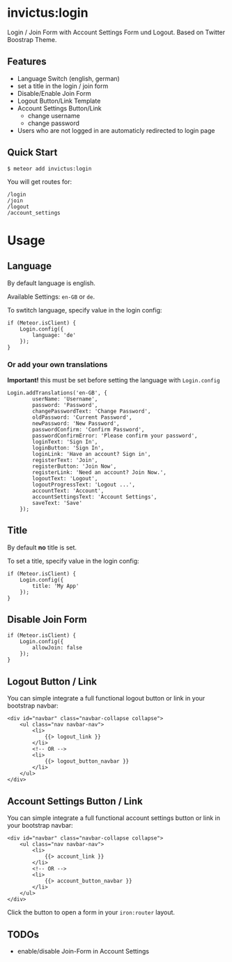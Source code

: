 # invictus:login #

Login / Join Form with Account Settings Form und Logout.
Based on Twitter Boostrap Theme.

## Features ##

- Language Switch (english, german) 
- set a title in the login / join form
- Disable/Enable Join Form
- Logout Button/Link Template
- Account Settings Button/Link
    - change username
    - change password
- Users who are not logged in are automaticly redirected to login page

## Quick Start ##

    $ meteor add invictus:login
    
You will get routes for:

    /login
    /join
    /logout
    /account_settings

# Usage #

## Language ##

By default language is english.

Available Settings: `en-GB` or `de`.

To swtitch language, specify value in the login config:

    if (Meteor.isClient) {
        Login.config({
            language: 'de'
        });
    }
    
### Or add your own translations ###

**Important!** this must be set before setting the language with `Login.config`

    Login.addTranslations('en-GB', {
            userName: 'Username',
            password: 'Password',
            changePasswordText: 'Change Password',
            oldPassword: 'Current Password',
            newPassword: 'New Password',
            passwordConfirm: 'Confirm Password',
            passwordConfirmError: 'Please confirm your password',
            loginText: 'Sign In',
            loginButton: 'Sign In',
            loginLink: 'Have an account? Sign in',
            registerText: 'Join',
            registerButton: 'Join Now',
            registerLink: 'Need an account? Join Now.',
            logoutText: 'Logout',
            logoutProgressText: 'Logout ...',
            accountText: 'Account',
            accountSettingsText: 'Account Settings',
            saveText: 'Save'
        });

## Title ##

By default **no** title is set.

To set a title, specify value in the login config:

    if (Meteor.isClient) {
        Login.config({
            title: 'My App'
        });
    }
    
## Disable Join Form

    if (Meteor.isClient) {
        Login.config({
            allowJoin: false
        });
    }

## Logout Button / Link

You can simple integrate a full functional logout button or link in your bootstrap navbar:

    <div id="navbar" class="navbar-collapse collapse">
        <ul class="nav navbar-nav">
            <li>
                {{> logout_link }}
            </li>
            <!-- OR -->
            <li>
                {{> logout_button_navbar }}
            </li>
        </ul>
    </div>
    
## Account Settings Button / Link

You can simple integrate a full functional account settings button or link in your bootstrap navbar:

    <div id="navbar" class="navbar-collapse collapse">
        <ul class="nav navbar-nav">
            <li>
                {{> account_link }}
            </li>
            <!-- OR -->
            <li>
                {{> account_button_navbar }}
            </li>
        </ul>
    </div>

Click the button to open a form in your `iron:router` layout.

## TODOs ##

- enable/disable Join-Form in Account Settings
